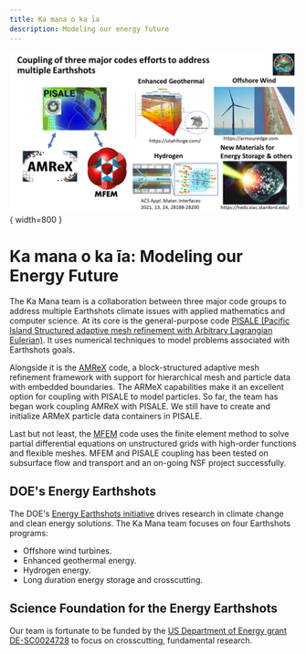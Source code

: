 ```yaml
---
title: Ka mana o ka īa
description: Modeling our energy future
---
```


![Earthshot](img/PISALE_Earthshot_.png){ width=800 }

# Ka mana o ka īa: Modeling our Energy Future
The Ka Mana team is a collaboration between three major code groups to address multiple Earthshots climate issues with applied mathematics and computer science. At its core is the general-purpose code [PISALE (Pacific Island Structured adaptive mesh refinement with Arbitrary Lagrangian Eulerian)](https://pisale.bitbucket.io/). It uses numerical techniques to model problems associated with Earthshots goals.

Alongside it is the [AMReX](https://amrex-codes.github.io/amrex/) code, a block-structured adaptive mesh refinement framework with support for hierarchical mesh and particle data with embedded boundaries. The ARMeX capabilities make it an excellent option for coupling with PISALE to model particles. So far, the team has began work coupling AMReX with PISALE. We still have to create and initialize ARMeX particle data containers in PISALE.

Last but not least, the [MFEM](https://mfem.org/) code uses the finite element method to solve partial differential equations on unstructured grids with high-order functions and flexible meshes. MFEM and PISALE coupling has been tested on subsurface flow and transport and an on-going NSF project successfully.

## DOE's Energy Earthshots
The DOE's [Energy Earthshots initiative](https://www.energy.gov/energy-earthshots-initiative) drives research in climate change and clean energy solutions. The Ka Mana team focuses on four Earthshots programs:

* Offshore wind turbines.
* Enhanced geothermal energy.
* Hydrogen energy.
* Long duration energy storage and crosscutting.

## Science Foundation for the Energy Earthshots
Our team is fortunate to be funded by the [US Department of Energy grant DE-SC0024728](https://science.osti.gov/Initiatives/SCEarthshots/Foundations) to focus on crosscutting, fundamental research.
